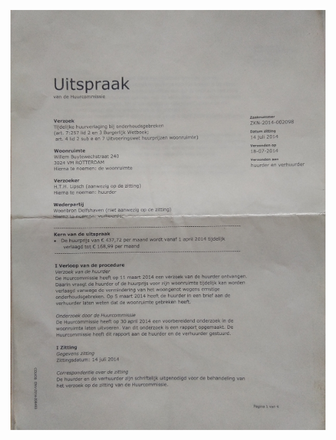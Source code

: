 ![](https://github.com/nondejus/el-infierno-de-mazorra/blob/main/angel%20de%20la%20muerte/campo%20de%20concentraci%C3%B3n/prins%20constantijnweg%2048/2014-2015/decisi%C3%B3n%20del%20comit%C3%A9%20de%20evaluaci%C3%B3n%20del%20alquiler/ArtBoard%20Image%20(2).jpg)
